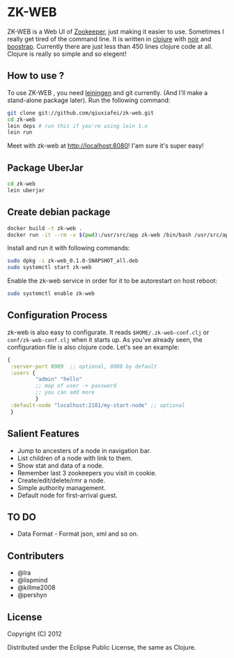 # ZK-WEB

ZK-WEB is a Web UI of [Zookeeper](http://zookeeper.apache.org), just making it easier to use. Sometimes I really get tired of the command line.
It is written in [clojure](http://clojure.org) with [noir](http://webnoir.org) and [boostrap](http://twitter.github.com/bootstrap/). Currently there are just less than 450 lines clojure code at all. Clojure is really so simple and so elegent!

## How to use ?

To use ZK-WEB , you need [leiningen](https://github.com/technomancy/leiningen) and git currently. (And I'll make a stand-alone package later).
Run the following command:

```bash
git clone git://github.com/qiuxiafei/zk-web.git
cd zk-web
lein deps # run this if you're using lein 1.x
lein run
```
Meet with zk-web at [http://localhost:8080](http://localhost:8080)! I'am sure it's super easy!

## Package UberJar

```bash
cd zk-web
lein uberjar
```
## Create debian package

```bash
docker build -t zk-web .
docker run -it --rm -v $(pwd):/usr/src/app zk-web /bin/bash /usr/src/app/build-pkg-with-fpm.sh
```
Install and run it with following commands:

```bash
sudo dpkg -i zk-web_0.1.0-SNAPSHOT_all.deb
sudo systemctl start zk-web
```

Enable the zk-web service in order for it to be autorestart on host reboot:

```bash
sudo systemctl enable zk-web
```

## Configuration Process

zk-web is also easy to configurate. It reads `$HOME/.zk-web-conf.clj` or `conf/zk-web-conf.clj` when it starts up. As you've already seen, the configuration file is also clojure code. Let's see an example:

```clojure
{
 :server-port 8989  ;; optional, 8080 by default
 :users {
         "admin" "hello"
         ;; map of user -> password
         ;; you can add more
         }
 :default-node "localhost:2181/my-start-node" ;; optional
 }
```

## Salient Features
* Jump to ancesters of a node in navigation bar.
* List children of a node with link to them.
* Show stat and data of a node.
* Remember last 3 zookeepers you visit in cookie.
* Create/edit/delete/rmr a node.
* Simple authority management.
* Default node for first-arrival guest.

## TO DO
* Data Format - Format json, xml and so on.

## Contributers
* @lra 
* @lispmind 
* @killme2008 
* @pershyn

## License

Copyright (C) 2012

Distributed under the Eclipse Public License, the same as Clojure.
